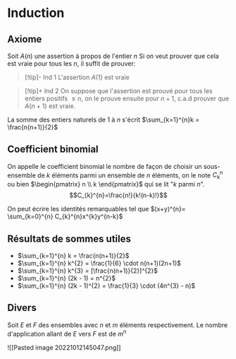 # Induction


## Axiome
Soit $A(n)$ une assertion à propos de l'entier $n$
Si on veut prouver que cela est vraie pour tous les $n$, il suffit de prouver:

>[!tip]- Ind 1 
>L'assertion $A(1)$ est vraie

>[!tip]+ Ind 2
>On suppose que l'assertion est prouvé pour tous les entiers positifs $\leq n$, on le prouve ensuite pour $n+1$, c.a.d prouver que $A(n+1)$ est vraie.


La somme des entiers naturels de $1$ à $n$ s'écrit $\sum_{k=1}^{n}k = \frac{n(n+1)}{2}$

## Coefficient binomial
On appelle le coefficient binomial le nombre de façon de choisir un sous-ensemble de $k$ éléments parmi un ensemble de $n$ éléments, on le note $C_{k}^{n}$ ou bien $\begin{pmatrix} n \\ k \end{pmatrix}$ qui se lit "$k$ parmi $n$".
$$C_{k}^{n}=\frac{n!}{k!(n-k)!}$$


On peut écrire les identités remarquables tel que $(x+y)^{n}= \sum_{k=0}^{n} C_{k}^{n}x^{k}y^{n-k}$


## Résultats de sommes utiles
- $\sum_{k=1}^{n} k = \frac{n(n+1)}{2}$
- $\sum_{k=1}^{n} k^{2} = \frac{1}{6} \cdot n(n+1)(2n+1)$
- $\sum_{k=1}^{n} k^{3} = [\frac{n(n+1)}{2}]^{2}$
- $\sum_{k=1}^{n} (2k - 1) = n^{2}$
- $\sum_{k=1}^{n} (2k - 1)^{2} = \frac{1}{3} \cdot (4n^{3} - n)$

## Divers
Soit $E$ et $F$ des ensembles avec $n$ et $m$ éléments respectivement.
Le nombre d'application allant de $E$ vers $F$ est de $m^{n}$

![[Pasted image 20221012145047.png]]